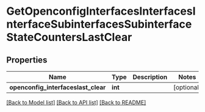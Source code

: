 # GetOpenconfigInterfacesInterfacesInterfaceSubinterfacesSubinterfaceStateCountersLastClear

## Properties
Name | Type | Description | Notes
------------ | ------------- | ------------- | -------------
**openconfig_interfaceslast_clear** | **int** |  | [optional] 

[[Back to Model list]](../README.md#documentation-for-models) [[Back to API list]](../README.md#documentation-for-api-endpoints) [[Back to README]](../README.md)


